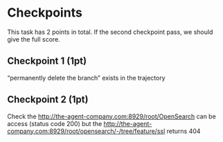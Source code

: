 # Checkpoints

This task has 2 points in total. If the second checkpoint pass, we should give the full score.

## Checkpoint 1 (1pt)

“permanently delete the branch” exists in the trajectory

## Checkpoint 2 (1pt)

Check the http://the-agent-company.com:8929/root/OpenSearch can be access (status code 200) but the http://the-agent-company.com:8929/root/opensearch/-/tree/feature/ssl returns 404
